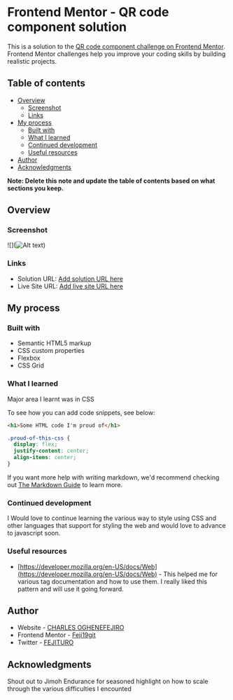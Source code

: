 # Frontend Mentor - QR code component solution

This is a solution to the [QR code component challenge on Frontend Mentor](https://www.frontendmentor.io/challenges/qr-code-component-iux_sIO_H). Frontend Mentor challenges help you improve your coding skills by building realistic projects. 

## Table of contents

- [Overview](#overview)
  - [Screenshot](#screenshot)
  - [Links](#links)
- [My process](#my-process)
  - [Built with](#built-with)
  - [What I learned](#what-i-learned)
  - [Continued development](#continued-development)
  - [Useful resources](#useful-resources)
- [Author](#author)
- [Acknowledgments](#acknowledgments)

**Note: Delete this note and update the table of contents based on what sections you keep.**

## Overview

### Screenshot

![](![Alt text](<../../Web Development/QR-CODE CHALLENGE/Images/Capture.JPG>))


### Links

- Solution URL: [Add solution URL here](index.html)
- Live Site URL: [Add live site URL here](https://feji19git.github.io/)

## My process

### Built with

- Semantic HTML5 markup
- CSS custom properties
- Flexbox
- CSS Grid

### What I learned

Major area I learnt was in CSS 

To see how you can add code snippets, see below:

```html
<h1>Some HTML code I'm proud of</h1>
```
```css
.proud-of-this-css {
  display: flex;
  justify-content: center;
  align-items: center;
}
```


If you want more help with writing markdown, we'd recommend checking out [The Markdown Guide](https://www.markdownguide.org/) to learn more.


### Continued development

I Would love to continue learning the various way to style using CSS and other languages that support for styling the web and would love to advance to javascript soon.


### Useful resources

- [https://developer.mozilla.org/en-US/docs/Web](https://developer.mozilla.org/en-US/docs/Web) - This helped me for various tag documentation and how to use them. I really liked this pattern and will use it going forward.


## Author

- Website - [CHARLES OGHENEFEJIRO](https://www.your-site.com)
- Frontend Mentor - [Feji19git](https://www.frontendmentor.io/profile/Feji19git)
- Twitter - [FEJITURO](https://www.twitter.com/FEJITURO)


## Acknowledgments

Shout out to Jimoh Endurance for seasoned highlight on how to scale through the various difficulties I encounted

